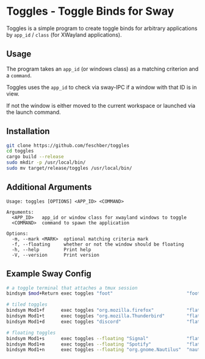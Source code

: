 # Toggles - Toggle Binds for Sway

Toggles is a simple program to create toggle binds for arbitrary applications
by `app_id` / `class` (for XWayland applications).

## Usage
The program takes an `app_id` (or windows class) as a matching criterion and a `command`.

Toggles uses the `app_id` to check via sway-IPC if a window with that ID is in view.

If not the window is either moved to the current workspace or launched via the
launch command.

## Installation
```sh
git clone https://github.com/feschber/toggles
cd toggles
cargo build --release
sudo mkdir -p /usr/local/bin/
sudo mv target/release/toggles /usr/local/bin/
```

## Additional Arguments

```man
Usage: toggles [OPTIONS] <APP_ID> <COMMAND>

Arguments:
  <APP_ID>   app_id or window class for xwayland windows to toggle
  <COMMAND>  command to spawn the application

Options:
  -m, --mark <MARK>  optional matching criteria mark
  -f, --floating     whether or not the window should be floating
  -h, --help         Print help
  -V, --version      Print version
```

## Example Sway Config

```sh
# a toggle terminal that attaches a tmux session
bindsym $mod+Return exec toggles "foot"                           "foot bash -c 'tmux new -As home'"

# tiled toggles
bindsym Mod1+f      exec toggles "org.mozilla.firefox"            "flatpak run org.mozilla.firefox"
bindsym Mod1+t      exec toggles "org.mozilla.Thunderbird"        "flatpak run org.mozilla.Thunderbird"
bindsym Mod1+d      exec toggles "discord"                        "flatpak run com.discordapp.Discord"

# floating toggles
bindsym Mod1+s      exec toggles --floating "Signal"              "flatpak run org.signal.Signal"
bindsym Mod1+m      exec toggles --floating "Spotify"             "flatpak run com.spotify.Client"
bindsym Mod1+n      exec toggles --floating "org.gnome.Nautilus"  "nautilus"
```
